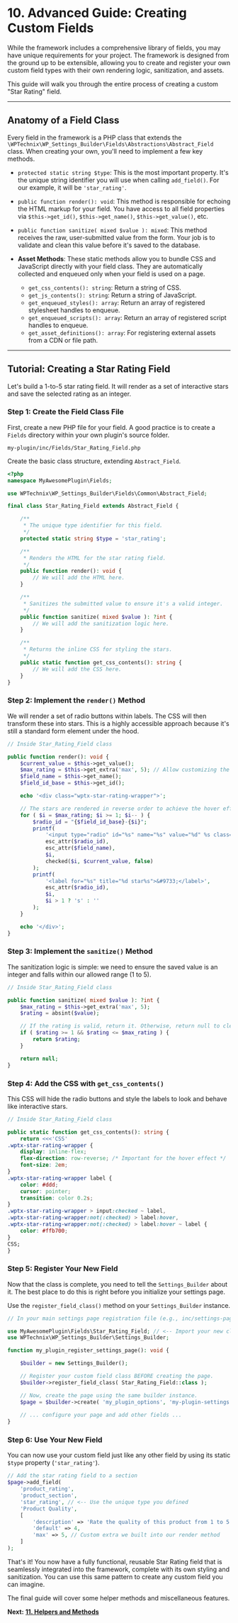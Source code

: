 # 10. Advanced Guide: Creating Custom Fields

While the framework includes a comprehensive library of fields, you may have unique requirements for your project. The framework is designed from the ground up to be extensible, allowing you to create and register your own custom field types with their own rendering logic, sanitization, and assets.

This guide will walk you through the entire process of creating a custom "Star Rating" field.

---

## Anatomy of a Field Class

Every field in the framework is a PHP class that extends the `\WPTechnix\WP_Settings_Builder\Fields\Abstractions\Abstract_Field` class. When creating your own, you'll need to implement a few key methods.

*   `protected static string $type`: This is the most important property. It's the unique string identifier you will use when calling `add_field()`. For our example, it will be `'star_rating'`.

*   `public function render(): void`: This method is responsible for echoing the HTML markup for your field. You have access to all field properties via `$this->get_id()`, `$this->get_name()`, `$this->get_value()`, etc.

*   `public function sanitize( mixed $value ): mixed`: This method receives the raw, user-submitted value from the form. Your job is to validate and clean this value before it's saved to the database.

*   **Asset Methods**: These static methods allow you to bundle CSS and JavaScript directly with your field class. They are automatically collected and enqueued only when your field is used on a page.
    *   `get_css_contents(): string`: Return a string of CSS.
    *   `get_js_contents(): string`: Return a string of JavaScript.
    *   `get_enqueued_styles(): array`: Return an array of registered stylesheet handles to enqueue.
    *   `get_enqueued_scripts(): array`: Return an array of registered script handles to enqueue.
    *   `get_asset_definitions(): array`: For registering external assets from a CDN or file path.

---

## Tutorial: Creating a Star Rating Field

Let's build a 1-to-5 star rating field. It will render as a set of interactive stars and save the selected rating as an integer.

### Step 1: Create the Field Class File

First, create a new PHP file for your field. A good practice is to create a `Fields` directory within your own plugin's source folder.

`my-plugin/inc/Fields/Star_Rating_Field.php`

Create the basic class structure, extending `Abstract_Field`.

```php
<?php
namespace MyAwesomePlugin\Fields;

use WPTechnix\WP_Settings_Builder\Fields\Common\Abstract_Field;

final class Star_Rating_Field extends Abstract_Field {

    /**
     * The unique type identifier for this field.
     */
    protected static string $type = 'star_rating';

    /**
     * Renders the HTML for the star rating field.
     */
    public function render(): void {
        // We will add the HTML here.
    }

    /**
     * Sanitizes the submitted value to ensure it's a valid integer.
     */
    public function sanitize( mixed $value ): ?int {
        // We will add the sanitization logic here.
    }

    /**
     * Returns the inline CSS for styling the stars.
     */
    public static function get_css_contents(): string {
        // We will add the CSS here.
    }
}
```

### Step 2: Implement the `render()` Method

We will render a set of radio buttons within labels. The CSS will then transform these into stars. This is a highly accessible approach because it's still a standard form element under the hood.

```php
// Inside Star_Rating_Field class

public function render(): void {
    $current_value = $this->get_value();
    $max_rating = $this->get_extra('max', 5); // Allow customizing the max rating
    $field_name = $this->get_name();
    $field_id_base = $this->get_id();

    echo '<div class="wptx-star-rating-wrapper">';

    // The stars are rendered in reverse order to achieve the hover effect with CSS sibling selectors.
    for ( $i = $max_rating; $i >= 1; $i-- ) {
        $radio_id = "{$field_id_base}-{$i}";
        printf(
            '<input type="radio" id="%s" name="%s" value="%d" %s class="screen-reader-text" />',
            esc_attr($radio_id),
            esc_attr($field_name),
            $i,
            checked($i, $current_value, false)
        );
        printf(
            '<label for="%s" title="%d star%s">&#9733;</label>',
            esc_attr($radio_id),
            $i,
            $i > 1 ? 's' : ''
        );
    }

    echo '</div>';
}
```

### Step 3: Implement the `sanitize()` Method

The sanitization logic is simple: we need to ensure the saved value is an integer and falls within our allowed range (1 to 5).

```php
// Inside Star_Rating_Field class

public function sanitize( mixed $value ): ?int {
    $max_rating = $this->get_extra('max', 5);
    $rating = absint($value);

    // If the rating is valid, return it. Otherwise, return null to clear it.
    if ( $rating >= 1 && $rating <= $max_rating ) {
        return $rating;
    }

    return null;
}
```

### Step 4: Add the CSS with `get_css_contents()`

This CSS will hide the radio buttons and style the labels to look and behave like interactive stars.

```php
// Inside Star_Rating_Field class

public static function get_css_contents(): string {
    return <<<'CSS'
.wptx-star-rating-wrapper {
    display: inline-flex;
    flex-direction: row-reverse; /* Important for the hover effect */
    font-size: 2em;
}
.wptx-star-rating-wrapper label {
    color: #ddd;
    cursor: pointer;
    transition: color 0.2s;
}
.wptx-star-rating-wrapper > input:checked ~ label,
.wptx-star-rating-wrapper:not(:checked) > label:hover,
.wptx-star-rating-wrapper:not(:checked) > label:hover ~ label {
    color: #ffb700;
}
CSS;
}
```

### Step 5: Register Your New Field

Now that the class is complete, you need to tell the `Settings_Builder` about it. The best place to do this is right before you initialize your settings page.

Use the `register_field_class()` method on your `Settings_Builder` instance.

```php
// In your main settings page registration file (e.g., inc/settings-page.php)

use MyAwesomePlugin\Fields\Star_Rating_Field; // <-- Import your new class
use WPTechnix\WP_Settings_Builder\Settings_Builder;

function my_plugin_register_settings_page(): void {

    $builder = new Settings_Builder();

    // Register your custom field class BEFORE creating the page.
    $builder->register_field_class( Star_Rating_Field::class );

    // Now, create the page using the same builder instance.
    $page = $builder->create( 'my_plugin_options', 'my-plugin-settings' );
    
    // ... configure your page and add other fields ...
}
```

### Step 6: Use Your New Field

You can now use your custom field just like any other field by using its static `$type` property (`'star_rating'`).

```php
// Add the star rating field to a section
$page->add_field(
    'product_rating',
    'product_section',
    'star_rating', // <-- Use the unique type you defined
    'Product Quality',
    [
        'description' => 'Rate the quality of this product from 1 to 5 stars.',
        'default' => 4,
        'max' => 5, // Custom extra we built into our render method
    ]
);
```

That's it! You now have a fully functional, reusable Star Rating field that is seamlessly integrated into the framework, complete with its own styling and sanitization. You can use this same pattern to create any custom field you can imagine.

The final guide will cover some helper methods and miscellaneous features.

**Next:** [**11. Helpers and Methods**](./11-helpers-and-methods.md)
